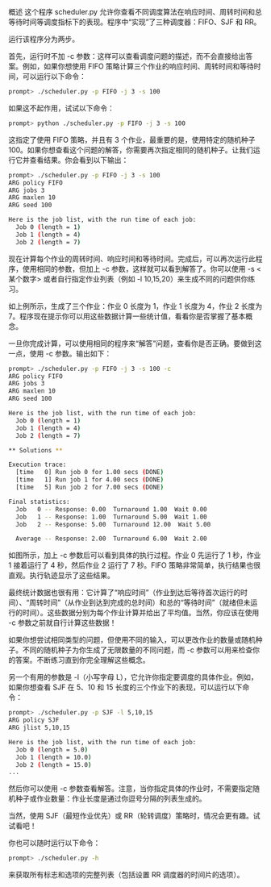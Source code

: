 概述
这个程序 scheduler.py 允许你查看不同调度算法在响应时间、周转时间和总等待时间等调度指标下的表现。程序中“实现”了三种调度器：FIFO、SJF 和 RR。

运行该程序分为两步。

首先，运行时不加 -c 参数：这样可以查看调度问题的描述，而不会直接给出答案。例如，如果你想使用 FIFO 策略计算三个作业的响应时间、周转时间和等待时间，可以运行以下命令：

```sh
prompt> ./scheduler.py -p FIFO -j 3 -s 100
```

如果这不起作用，试试以下命令：

```sh
prompt> python ./scheduler.py -p FIFO -j 3 -s 100
```
这指定了使用 FIFO 策略，并且有 3 个作业，最重要的是，使用特定的随机种子 100。如果你想查看这个问题的解答，你需要再次指定相同的随机种子。让我们运行它并查看结果。你会看到以下输出：

```sh
prompt> ./scheduler.py -p FIFO -j 3 -s 100
ARG policy FIFO
ARG jobs 3
ARG maxlen 10
ARG seed 100

Here is the job list, with the run time of each job: 
  Job 0 (length = 1)
  Job 1 (length = 4)
  Job 2 (length = 7)
```

现在计算每个作业的周转时间、响应时间和等待时间。完成后，可以再次运行此程序，使用相同的参数，但加上 -c 参数，这样就可以看到解答了。你可以使用 -s <某个数字> 或者自行指定作业列表（例如 -l 10,15,20）来生成不同的问题供你练习。

如上例所示，生成了三个作业：作业 0 长度为 1，作业 1 长度为 4，作业 2 长度为 7。程序现在提示你可以用这些数据计算一些统计值，看看你是否掌握了基本概念。

一旦你完成计算，可以使用相同的程序来“解答”问题，查看你是否正确。要做到这一点，使用 -c 参数。输出如下：

```sh
prompt> ./scheduler.py -p FIFO -j 3 -s 100 -c
ARG policy FIFO
ARG jobs 3
ARG maxlen 10
ARG seed 100

Here is the job list, with the run time of each job: 
  Job 0 (length = 1)
  Job 1 (length = 4)
  Job 2 (length = 7)

** Solutions **

Execution trace:
  [time   0] Run job 0 for 1.00 secs (DONE)
  [time   1] Run job 1 for 4.00 secs (DONE)
  [time   5] Run job 2 for 7.00 secs (DONE)

Final statistics:
  Job   0 -- Response: 0.00  Turnaround 1.00  Wait 0.00
  Job   1 -- Response: 1.00  Turnaround 5.00  Wait 1.00
  Job   2 -- Response: 5.00  Turnaround 12.00  Wait 5.00

  Average -- Response: 2.00  Turnaround 6.00  Wait 2.00
```
如图所示，加上 -c 参数后可以看到具体的执行过程。作业 0 先运行了 1 秒，作业 1 接着运行了 4 秒，然后作业 2 运行了 7 秒。FIFO 策略非常简单，执行结果也很直观。执行轨迹显示了这些结果。

最终统计数据也很有用：它计算了“响应时间”（作业到达后等待首次运行的时间）、“周转时间”（从作业到达到完成的总时间）和总的“等待时间”（就绪但未运行的时间）。这些数据分别为每个作业计算并给出了平均值。当然，你应该在使用 -c 参数之前就自行计算这些数据！

如果你想尝试相同类型的问题，但使用不同的输入，可以更改作业的数量或随机种子。不同的随机种子为你生成了无限数量的不同问题，而 -c 参数可以用来检查你的答案。不断练习直到你完全理解这些概念。

另一个有用的参数是 -l（小写字母 L），它允许你指定要调度的具体作业。例如，如果你想查看 SJF 在 5、10 和 15 长度的三个作业下的表现，可以运行以下命令：

```sh
prompt> ./scheduler.py -p SJF -l 5,10,15
ARG policy SJF
ARG jlist 5,10,15

Here is the job list, with the run time of each job: 
  Job 0 (length = 5.0)
  Job 1 (length = 10.0)
  Job 2 (length = 15.0)
...
```
然后你可以使用 -c 参数查看解答。注意，当你指定具体的作业时，不需要指定随机种子或作业数量：作业长度是通过你逗号分隔的列表生成的。

当然，使用 SJF（最短作业优先）或 RR（轮转调度）策略时，情况会更有趣。试试看吧！

你也可以随时运行以下命令：

```sh
prompt> ./scheduler.py -h
```
来获取所有标志和选项的完整列表（包括设置 RR 调度器的时间片的选项）。